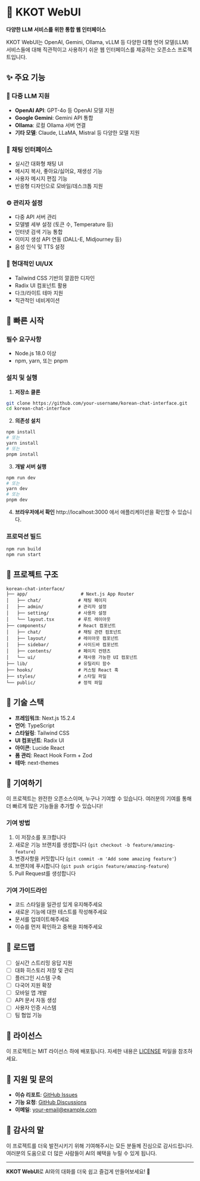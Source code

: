 # 🌸 KKOT WebUI

**다양한 LLM 서비스를 위한 통합 웹 인터페이스**

KKOT WebUI는 OpenAI, Gemini, Ollama, vLLM 등 다양한 대형 언어 모델(LLM) 서비스들에 대해 직관적이고 사용하기 쉬운 웹 인터페이스를 제공하는 오픈소스 프로젝트입니다.

## ✨ 주요 기능

### 🤖 다중 LLM 지원
- **OpenAI API**: GPT-4o 등 OpenAI 모델 지원
- **Google Gemini**: Gemini API 통합
- **Ollama**: 로컬 Ollama 서버 연결
- **기타 모델**: Claude, LLaMA, Mistral 등 다양한 모델 지원

### 💬 채팅 인터페이스
- 실시간 대화형 채팅 UI
- 메시지 복사, 좋아요/싫어요, 재생성 기능
- 사용자 메시지 편집 기능
- 반응형 디자인으로 모바일/데스크톱 지원

### ⚙️ 관리자 설정
- 다중 API 서버 관리
- 모델별 세부 설정 (토큰 수, Temperature 등)
- 인터넷 검색 기능 통합
- 이미지 생성 API 연동 (DALL-E, Midjourney 등)
- 음성 인식 및 TTS 설정

### 🎨 현대적인 UI/UX
- Tailwind CSS 기반의 깔끔한 디자인
- Radix UI 컴포넌트 활용
- 다크/라이트 테마 지원
- 직관적인 네비게이션

## 🚀 빠른 시작

### 필수 요구사항
- Node.js 18.0 이상
- npm, yarn, 또는 pnpm

### 설치 및 실행

1. **저장소 클론**
```bash
git clone https://github.com/your-username/korean-chat-interface.git
cd korean-chat-interface
```

2. **의존성 설치**
```bash
npm install
# 또는
yarn install
# 또는
pnpm install
```

3. **개발 서버 실행**
```bash
npm run dev
# 또는
yarn dev
# 또는
pnpm dev
```

4. **브라우저에서 확인**
http://localhost:3000 에서 애플리케이션을 확인할 수 있습니다.

### 프로덕션 빌드

```bash
npm run build
npm run start
```

## 📁 프로젝트 구조

```
korean-chat-interface/
├── app/                    # Next.js App Router
│   ├── chat/              # 채팅 페이지
│   ├── admin/             # 관리자 설정
│   ├── setting/           # 사용자 설정
│   └── layout.tsx         # 루트 레이아웃
├── components/            # React 컴포넌트
│   ├── chat/              # 채팅 관련 컴포넌트
│   ├── layout/            # 레이아웃 컴포넌트
│   ├── sidebar/           # 사이드바 컴포넌트
│   ├── contents/          # 페이지 컨텐츠
│   └── ui/                # 재사용 가능한 UI 컴포넌트
├── lib/                   # 유틸리티 함수
├── hooks/                 # 커스텀 React 훅
├── styles/                # 스타일 파일
└── public/                # 정적 파일
```

## 🔧 기술 스택

- **프레임워크**: Next.js 15.2.4
- **언어**: TypeScript
- **스타일링**: Tailwind CSS
- **UI 컴포넌트**: Radix UI
- **아이콘**: Lucide React
- **폼 관리**: React Hook Form + Zod
- **테마**: next-themes

## 🌟 기여하기

이 프로젝트는 완전한 오픈소스이며, 누구나 기여할 수 있습니다. 여러분의 기여를 통해 더 빠르게 많은 기능들을 추가할 수 있습니다!

### 기여 방법

1. 이 저장소를 포크합니다
2. 새로운 기능 브랜치를 생성합니다 (`git checkout -b feature/amazing-feature`)
3. 변경사항을 커밋합니다 (`git commit -m 'Add some amazing feature'`)
4. 브랜치에 푸시합니다 (`git push origin feature/amazing-feature`)
5. Pull Request를 생성합니다

### 기여 가이드라인

- 코드 스타일을 일관성 있게 유지해주세요
- 새로운 기능에 대한 테스트를 작성해주세요
- 문서를 업데이트해주세요
- 이슈를 먼저 확인하고 중복을 피해주세요

## 🎯 로드맵

- [ ] 실시간 스트리밍 응답 지원
- [ ] 대화 히스토리 저장 및 관리
- [ ] 플러그인 시스템 구축
- [ ] 다국어 지원 확장
- [ ] 모바일 앱 개발
- [ ] API 문서 자동 생성
- [ ] 사용자 인증 시스템
- [ ] 팀 협업 기능

## 📄 라이선스

이 프로젝트는 MIT 라이선스 하에 배포됩니다. 자세한 내용은 [LICENSE](LICENSE) 파일을 참조하세요.

## 🤝 지원 및 문의

- **이슈 리포트**: [GitHub Issues](https://github.com/your-username/korean-chat-interface/issues)
- **기능 요청**: [GitHub Discussions](https://github.com/your-username/korean-chat-interface/discussions)
- **이메일**: your-email@example.com

## 🙏 감사의 말

이 프로젝트를 더욱 발전시키기 위해 기여해주시는 모든 분들께 진심으로 감사드립니다. 여러분의 도움으로 더 많은 사람들이 AI의 혜택을 누릴 수 있게 됩니다.

---

**KKOT WebUI**로 AI와의 대화를 더욱 쉽고 즐겁게 만들어보세요! 🚀 